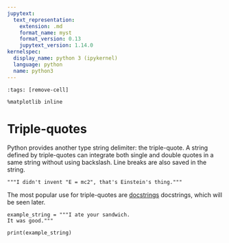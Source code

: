 ```yaml
---
jupytext:
  text_representation:
    extension: .md
    format_name: myst
    format_version: 0.13
    jupytext_version: 1.14.0
kernelspec:
  display_name: python 3 (ipykernel)
  language: python
  name: python3
---
```


```{code-cell} ipython3
:tags: [remove-cell]

%matplotlib inline
```

# Triple-quotes

Python provides another type string delimiter: the triple-quote. A string defined by triple-quotes can integrate both single and double quotes in a same string without using backslash. Line breaks are also saved in the string.

```
"""I didn't invent "E = mc2", that's Einstein's thing."""
```

The most popular use for triple-quotes are [docstrings](python_functions_docstrings.md) docstrings, which will be seen later.

```{code-cell} ipython3
example_string = """I ate your sandwich.
It was good."""

print(example_string)
```
